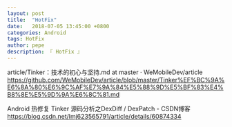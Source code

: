 ```yaml
---
layout: post
title:  "HotFix"
date:   2018-07-05 13:45:00 +0800
categories: Android
tags: HotFix
author: pepe
description: 『 HotFix 』
---
```


article/Tinker：技术的初心与坚持.md at master · WeMobileDev/article
https://github.com/WeMobileDev/article/blob/master/Tinker%EF%BC%9A%E6%8A%80%E6%9C%AF%E7%9A%84%E5%88%9D%E5%BF%83%E4%B8%8E%E5%9D%9A%E6%8C%81.md

Android 热修复 Tinker 源码分析之DexDiff / DexPatch - CSDN博客
https://blog.csdn.net/lmj623565791/article/details/60874334












